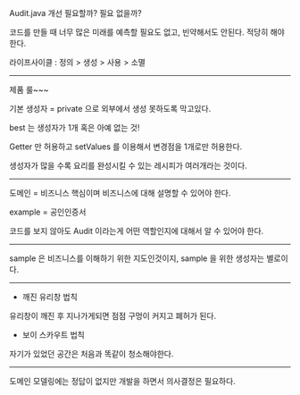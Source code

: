 Audit.java 개선 필요할까? 필요 없을까?

코드를 만들 때 너무 많은 미래를 예측할 필요도 없고, 빈약해서도 안된다. 적당히 해야한다.

라이프사이클 : 정의 > 생성 > 사용 > 소멸

---
제품 룰~~~

기본 생성자 = private 으로 외부에서 생성 못하도록 막고있다. 

best 는 생성자가 1개 혹은 아예 없는 것! 

Getter 만 허용하고 setValues 를 이용해서 변경점을 1개로만 허용한다.


생성자가 많을 수록 요리를 완성시킬 수 있는 레시피가 여러개라는 것이다.

---

도메인 = 비즈니스 핵심이며 비즈니스에 대해 설명할 수 있어야 한다.

example = 공인인증서

코드를 보지 않아도 Audit 이라는게 어떤 역할인지에 대해서 알 수 있어야 한다.

---

sample 은 비즈니스를 이해하기 위한 지도인것이지, sample 을 위한 생성자는 별로이다.


----

- 깨진 유리창 법칙 

유리창이 깨진 후 지나가게되면 점점 구멍이 커지고 폐허가 된다.

- 보이 스카우트 법칙

자기가 있었던 공간은 처음과 똑같이 청소해야한다.


---

도메인 모델링에는 정답이 없지만 개발을 하면서 의사결정은 필요하다. 



